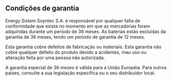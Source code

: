 ## Condições de garantia

Energy Sistem Soyntec S.A. é responsável por qualquer falta de conformidade que exista no momento em que as mercadorias foram adquiridas durante um período de 36 meses. As baterias estão excluídas da garantia de 36 meses, tendo um período de garantia de 12 meses.

Esta garantia cobre defeitos de fabricação ou materiais. Esta garantia não cobre qualquer defeito do produto devido a acidentes, mau uso ou alteração feita por uma pessoa não autorizada.

A garantia especial de 36 meses é válida para a União Européia. Para outros países, consulte a sua legislação específica ou o seu distribuidor local.

